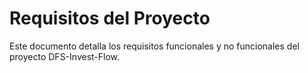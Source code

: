 # Requisitos del Proyecto

Este documento detalla los requisitos funcionales y no funcionales del proyecto DFS-Invest-Flow.
